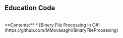 ## Education Code
<br />
**Contents:**
* [Binery File Processing in C#](https://github.com/MMovasaghi/BinaryFileProcessing)
